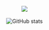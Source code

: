<div align="center">

<img src="https://github-readme-stats.vercel.app/api/top-langs/?username=danajlim&layout=compact&theme=graywhite&v=1"><br><br>
![GitHub stats](https://github-readme-stats.vercel.app/api?username=danajlim&theme=graywhite&show_icons=true)

</div>

<!--
**danajlim/danajlim** is a ✨ _special_ ✨ repository because its `README.md` (this file) appears on your GitHub profile.

Here are some ideas to get you started:

- 🔭 I’m currently working on ...
- 🌱 I’m currently learning ...
- 👯 I’m looking to collaborate on ...
- 🤔 I’m looking for help with ...
- 💬 Ask me about ...
- 📫 How to reach me: ...
- 😄 Pronouns: ...
- ⚡ Fun fact: ...
-->
